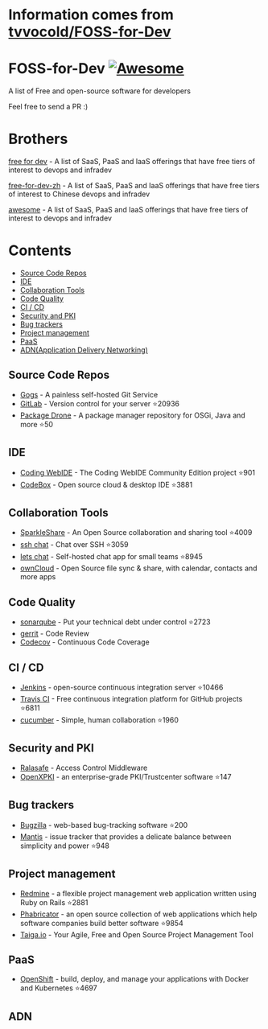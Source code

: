 # Information comes from [tvvocold/FOSS-for-Dev](https://github.com/tvvocold/FOSS-for-Dev)
# FOSS-for-Dev  [![Awesome](https://cdn.rawgit.com/sindresorhus/awesome/d7305f38d29fed78fa85652e3a63e154dd8e8829/media/badge.svg)](https://github.com/sindresorhus/awesome)
A list of Free and open-source software for developers

 
Feel free to send a PR :)
# Brothers
[free for dev](https://github.com/ripienaar/free-for-dev) - A list of SaaS, PaaS and IaaS offerings that have free tiers of interest to devops and infradev

[free-for-dev-zh](https://github.com/qinghuaiorg/free-for-dev-zh) - A list of SaaS, PaaS and IaaS offerings that have free tiers of interest to Chinese devops and infradev

[awesome](https://github.com/sindresorhus/awesome) - A list of SaaS, PaaS and IaaS offerings that have free tiers of interest to devops and infradev


# Contents
   * [Source Code Repos](#source-code-repos)
   * [IDE](#ide)
   * [Collaboration Tools](#collaboration-tools)
   * [Code Quality](#code-quality)
   * [CI / CD](#ci--cd)
   * [Security and PKI](#security-and-pki)
   * [Bug trackers](#bug-trackers)
   * [Project management](#project-management)
   * [PaaS](#paas)
   * [ADN(Application Delivery Networking)](#adn)


## Source Code Repos 

 * [Gogs](https://github.com/gogits/gogs)  - A painless self-hosted Git Service 
 * [GitLab](https://github.com/gitlabhq/gitlabhq) - Version control for your server :star:20936
 * [Package Drone](https://github.com/eclipse/packagedrone) - A package manager repository for OSGi, Java and more :star:50


## IDE 

 * [Coding WebIDE](https://github.com/Coding/WebIDE) - The Coding WebIDE Community Edition project :star:901
 * [CodeBox](https://github.com/CodeboxIDE/codebox) - Open source cloud & desktop IDE :star:3881


## Collaboration Tools

 * [SparkleShare](https://github.com/hbons/SparkleShare) - An Open Source collaboration and sharing tool :star:4009
 * [ssh chat](https://github.com/shazow/ssh-chat) - Chat over SSH  :star:3059
 * [lets chat](https://github.com/sdelements/lets-chat) - Self-hosted chat app for small teams :star:8945
 * [ownCloud](https://owncloud.org) - Open Source file sync & share, with calendar, contacts and more apps

## Code Quality

 * [sonarqube](https://github.com/SonarSource/sonarqube) - Put your technical debt under control :star:2723
 * [gerrit](https://gerrit.googlesource.com/) - Code Review
 * [Codecov](https://codecov.io/) - Continuous Code Coverage


## CI / CD

 * [Jenkins](https://github.com/jenkinsci/jenkins) - open-source continuous integration server :star:10466
 * [Travis CI](https://github.com/travis-ci/travis-ci) - Free continuous integration platform for GitHub projects :star:6811
 * [cucumber](https://github.com/cucumber/cucumber) - Simple, human collaboration  :star:1960


## Security and PKI

 * [Ralasafe](http://sourceforge.net/projects/ralasafe/) - Access Control Middleware
 * [OpenXPKI](https://github.com/openxpki/openxpki) - an enterprise-grade PKI/Trustcenter software :star:147


## Bug trackers

* [Bugzilla](https://github.com/bugzilla/bugzilla) - web-based bug-tracking software :star:200
* [Mantis](https://github.com/mantisbt/mantisbt) - issue tracker that provides a delicate balance between simplicity and power :star:948


## Project management
* [Redmine](https://github.com/redmine/redmine) - a flexible project management web application written using Ruby on Rails :star:2881
* [Phabricator](https://github.com/phacility/phabricator) - an open source collection of web applications which help software companies build better software :star:9854
* [Taiga.io](https://github.com/taigaio) - Your Agile, Free and Open Source Project Management Tool

## PaaS

 * [OpenShift](https://github.com/openshift/origin) - build, deploy, and manage your applications with Docker and Kubernetes :star:4697

## ADN 
  
 

